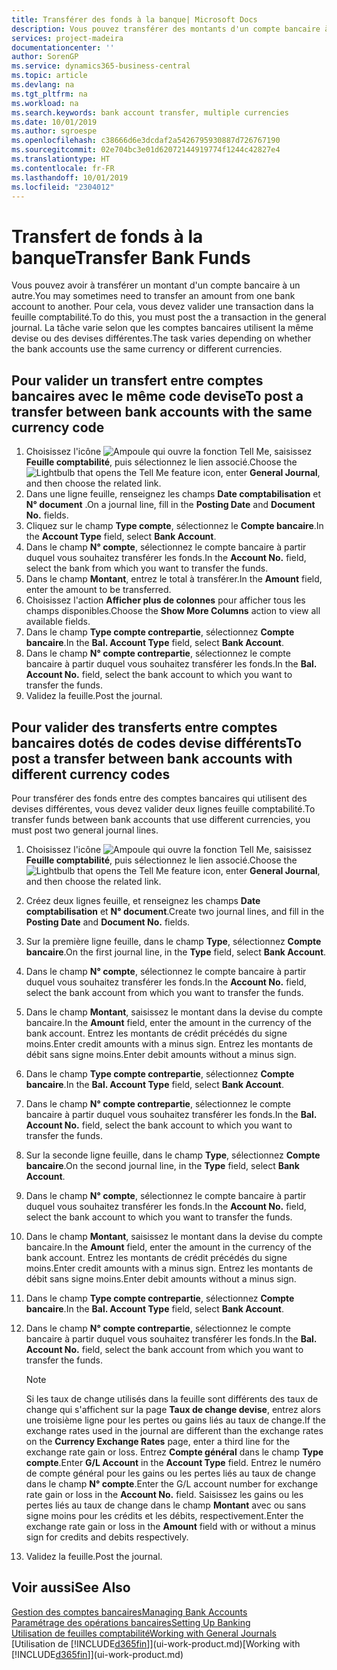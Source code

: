 ```yaml
---
title: Transférer des fonds à la banque| Microsoft Docs
description: Vous pouvez transférer des montants d'un compte bancaire à un autre, y compris dans différentes devises, en validant la transaction dans la feuille comptabilité.
services: project-madeira
documentationcenter: ''
author: SorenGP
ms.service: dynamics365-business-central
ms.topic: article
ms.devlang: na
ms.tgt_pltfrm: na
ms.workload: na
ms.search.keywords: bank account transfer, multiple currencies
ms.date: 10/01/2019
ms.author: sgroespe
ms.openlocfilehash: c38666d6e3dcdaf2a5426795930887d726767190
ms.sourcegitcommit: 02e704bc3e01d62072144919774f1244c42827e4
ms.translationtype: HT
ms.contentlocale: fr-FR
ms.lasthandoff: 10/01/2019
ms.locfileid: "2304012"
---
```

# <a name="transfer-bank-funds"></a><span data-ttu-id="1a08f-103">Transfert de fonds à la banque</span><span class="sxs-lookup"><span data-stu-id="1a08f-103">Transfer Bank Funds</span></span>
<span data-ttu-id="1a08f-104">Vous pouvez avoir à transférer un montant d'un compte bancaire à un autre.</span><span class="sxs-lookup"><span data-stu-id="1a08f-104">You may sometimes need to transfer an amount from one bank account to another.</span></span> <span data-ttu-id="1a08f-105">Pour cela, vous devez valider une transaction dans la feuille comptabilité.</span><span class="sxs-lookup"><span data-stu-id="1a08f-105">To do this, you must post the a transaction in the general journal.</span></span> <span data-ttu-id="1a08f-106">La tâche varie selon que les comptes bancaires utilisent la même devise ou des devises différentes.</span><span class="sxs-lookup"><span data-stu-id="1a08f-106">The task varies depending on whether the bank accounts use the same currency or different currencies.</span></span>

## <a name="to-post-a-transfer-between-bank-accounts-with-the-same-currency-code"></a><span data-ttu-id="1a08f-107">Pour valider un transfert entre comptes bancaires avec le même code devise</span><span class="sxs-lookup"><span data-stu-id="1a08f-107">To post a transfer between bank accounts with the same currency code</span></span>
1. <span data-ttu-id="1a08f-108">Choisissez l'icône ![Ampoule qui ouvre la fonction Tell Me](media/ui-search/search_small.png "Dites-moi ce que vous voulez faire"), saisissez **Feuille comptabilité**, puis sélectionnez le lien associé.</span><span class="sxs-lookup"><span data-stu-id="1a08f-108">Choose the ![Lightbulb that opens the Tell Me feature](media/ui-search/search_small.png "Tell me what you want to do") icon, enter **General Journal**, and then choose the related link.</span></span>
2. <span data-ttu-id="1a08f-109">Dans une ligne feuille, renseignez les champs **Date comptabilisation** et **N° document** .</span><span class="sxs-lookup"><span data-stu-id="1a08f-109">On a journal line, fill in the **Posting Date** and **Document No.** fields.</span></span>
3. <span data-ttu-id="1a08f-110">Cliquez sur le champ **Type compte**, sélectionnez le **Compte bancaire**.</span><span class="sxs-lookup"><span data-stu-id="1a08f-110">In the **Account Type** field, select **Bank Account**.</span></span>
4. <span data-ttu-id="1a08f-111">Dans le champ **N° compte**, sélectionnez le compte bancaire à partir duquel vous souhaitez transférer les fonds.</span><span class="sxs-lookup"><span data-stu-id="1a08f-111">In the **Account No.** field, select the bank from which you want to transfer the funds.</span></span>
5. <span data-ttu-id="1a08f-112">Dans le champ **Montant**, entrez le total à transférer.</span><span class="sxs-lookup"><span data-stu-id="1a08f-112">In the **Amount** field, enter the amount to be transferred.</span></span>
6. <span data-ttu-id="1a08f-113">Choisissez l'action **Afficher plus de colonnes** pour afficher tous les champs disponibles.</span><span class="sxs-lookup"><span data-stu-id="1a08f-113">Choose the **Show More Columns** action to view all available fields.</span></span>
7. <span data-ttu-id="1a08f-114">Dans le champ **Type compte contrepartie**, sélectionnez **Compte bancaire**.</span><span class="sxs-lookup"><span data-stu-id="1a08f-114">In the **Bal. Account Type** field, select **Bank Account**.</span></span>
8. <span data-ttu-id="1a08f-115">Dans le champ **N° compte contrepartie**, sélectionnez le compte bancaire à partir duquel vous souhaitez transférer les fonds.</span><span class="sxs-lookup"><span data-stu-id="1a08f-115">In the **Bal. Account No.** field, select the bank account to which you want to transfer the funds.</span></span>
9. <span data-ttu-id="1a08f-116">Validez la feuille.</span><span class="sxs-lookup"><span data-stu-id="1a08f-116">Post the journal.</span></span>

## <a name="to-post-a-transfer-between-bank-accounts-with-different-currency-codes"></a><span data-ttu-id="1a08f-117">Pour valider des transferts entre comptes bancaires dotés de codes devise différents</span><span class="sxs-lookup"><span data-stu-id="1a08f-117">To post a transfer between bank accounts with different currency codes</span></span>
<span data-ttu-id="1a08f-118">Pour transférer des fonds entre des comptes bancaires qui utilisent des devises différentes, vous devez valider deux lignes feuille comptabilité.</span><span class="sxs-lookup"><span data-stu-id="1a08f-118">To transfer funds between bank accounts that use different currencies, you must post two general journal lines.</span></span>

1. <span data-ttu-id="1a08f-119">Choisissez l'icône ![Ampoule qui ouvre la fonction Tell Me](media/ui-search/search_small.png "Dites-moi ce que vous voulez faire"), saisissez **Feuille comptabilité**, puis sélectionnez le lien associé.</span><span class="sxs-lookup"><span data-stu-id="1a08f-119">Choose the ![Lightbulb that opens the Tell Me feature](media/ui-search/search_small.png "Tell me what you want to do") icon, enter **General Journal**, and then choose the related link.</span></span>
2. <span data-ttu-id="1a08f-120">Créez deux lignes feuille, et renseignez les champs **Date comptabilisation** et **N° document**.</span><span class="sxs-lookup"><span data-stu-id="1a08f-120">Create two journal lines, and fill in the **Posting Date** and **Document No.** fields.</span></span>
3. <span data-ttu-id="1a08f-121">Sur la première ligne feuille, dans le champ **Type**, sélectionnez **Compte bancaire**.</span><span class="sxs-lookup"><span data-stu-id="1a08f-121">On the first journal line, in the **Type** field, select **Bank Account**.</span></span>
4. <span data-ttu-id="1a08f-122">Dans le champ **N° compte**, sélectionnez le compte bancaire à partir duquel vous souhaitez transférer les fonds.</span><span class="sxs-lookup"><span data-stu-id="1a08f-122">In the **Account No.** field, select the bank account from which you want to transfer the funds.</span></span>
5. <span data-ttu-id="1a08f-123">Dans le champ **Montant**, saisissez le montant dans la devise du compte bancaire.</span><span class="sxs-lookup"><span data-stu-id="1a08f-123">In the **Amount** field, enter the amount in the currency of the bank account.</span></span> <span data-ttu-id="1a08f-124">Entrez les montants de crédit précédés du signe moins.</span><span class="sxs-lookup"><span data-stu-id="1a08f-124">Enter credit amounts with a minus sign.</span></span> <span data-ttu-id="1a08f-125">Entrez les montants de débit sans signe moins.</span><span class="sxs-lookup"><span data-stu-id="1a08f-125">Enter debit amounts without a minus sign.</span></span>
6. <span data-ttu-id="1a08f-126">Dans le champ **Type compte contrepartie**, sélectionnez **Compte bancaire**.</span><span class="sxs-lookup"><span data-stu-id="1a08f-126">In the **Bal. Account Type** field, select **Bank Account**.</span></span>
7. <span data-ttu-id="1a08f-127">Dans le champ **N° compte contrepartie**, sélectionnez le compte bancaire à partir duquel vous souhaitez transférer les fonds.</span><span class="sxs-lookup"><span data-stu-id="1a08f-127">In the **Bal. Account No.** field, select the bank account to which you want to transfer the funds.</span></span>
8. <span data-ttu-id="1a08f-128">Sur la seconde ligne feuille, dans le champ **Type**, sélectionnez **Compte bancaire**.</span><span class="sxs-lookup"><span data-stu-id="1a08f-128">On the second journal line, in the **Type** field, select **Bank Account**.</span></span>
9. <span data-ttu-id="1a08f-129">Dans le champ **N° compte**, sélectionnez le compte bancaire à partir duquel vous souhaitez transférer les fonds.</span><span class="sxs-lookup"><span data-stu-id="1a08f-129">In the **Account No.** field, select the bank account to which you want to transfer the funds.</span></span>
10. <span data-ttu-id="1a08f-130">Dans le champ **Montant**, saisissez le montant dans la devise du compte bancaire.</span><span class="sxs-lookup"><span data-stu-id="1a08f-130">In the **Amount** field, enter the amount in the currency of the bank account.</span></span> <span data-ttu-id="1a08f-131">Entrez les montants de crédit précédés du signe moins.</span><span class="sxs-lookup"><span data-stu-id="1a08f-131">Enter credit amounts with a minus sign.</span></span> <span data-ttu-id="1a08f-132">Entrez les montants de débit sans signe moins.</span><span class="sxs-lookup"><span data-stu-id="1a08f-132">Enter debit amounts without a minus sign.</span></span>
11. <span data-ttu-id="1a08f-133">Dans le champ **Type compte contrepartie**, sélectionnez **Compte bancaire**.</span><span class="sxs-lookup"><span data-stu-id="1a08f-133">In the **Bal. Account Type** field, select **Bank Account**.</span></span>  
12. <span data-ttu-id="1a08f-134">Dans le champ **N° compte contrepartie**, sélectionnez le compte bancaire à partir duquel vous souhaitez transférer les fonds.</span><span class="sxs-lookup"><span data-stu-id="1a08f-134">In the **Bal. Account No.** field, select the bank account from which you want to transfer the funds.</span></span>

    > [!NOTE]  
    > <span data-ttu-id="1a08f-135">Si les taux de change utilisés dans la feuille sont différents des taux de change qui s'affichent sur la page **Taux de change devise**, entrez alors une troisième ligne pour les pertes ou gains liés au taux de change.</span><span class="sxs-lookup"><span data-stu-id="1a08f-135">If the exchange rates used in the journal are different than the exchange rates on the **Currency Exchange Rates** page, enter a third line for the exchange rate gain or loss.</span></span> <span data-ttu-id="1a08f-136">Entrez **Compte général** dans le champ **Type compte**.</span><span class="sxs-lookup"><span data-stu-id="1a08f-136">Enter **G/L Account** in the **Account Type** field.</span></span> <span data-ttu-id="1a08f-137">Entrez le numéro de compte général pour les gains ou les pertes liés au taux de change dans le champ **N° compte**.</span><span class="sxs-lookup"><span data-stu-id="1a08f-137">Enter the G/L account number for exchange rate gain or loss in the **Account No.** field.</span></span> <span data-ttu-id="1a08f-138">Saisissez les gains ou les pertes liés au taux de change dans le champ **Montant** avec ou sans signe moins pour les crédits et les débits, respectivement.</span><span class="sxs-lookup"><span data-stu-id="1a08f-138">Enter the exchange rate gain or loss in the **Amount** field with or without a minus sign for credits and debits respectively.</span></span>
13. <span data-ttu-id="1a08f-139">Validez la feuille.</span><span class="sxs-lookup"><span data-stu-id="1a08f-139">Post the journal.</span></span>

## <a name="see-also"></a><span data-ttu-id="1a08f-140">Voir aussi</span><span class="sxs-lookup"><span data-stu-id="1a08f-140">See Also</span></span>
[<span data-ttu-id="1a08f-141">Gestion des comptes bancaires</span><span class="sxs-lookup"><span data-stu-id="1a08f-141">Managing Bank Accounts</span></span>](bank-manage-bank-accounts.md)  
[<span data-ttu-id="1a08f-142">Paramétrage des opérations bancaires</span><span class="sxs-lookup"><span data-stu-id="1a08f-142">Setting Up Banking</span></span>](bank-setup-banking.md)  
[<span data-ttu-id="1a08f-143">Utilisation de feuilles comptabilité</span><span class="sxs-lookup"><span data-stu-id="1a08f-143">Working with General Journals</span></span>](ui-work-general-journals.md)  
<span data-ttu-id="1a08f-144">[Utilisation de [!INCLUDE[d365fin](includes/d365fin_md.md)]](ui-work-product.md)</span><span class="sxs-lookup"><span data-stu-id="1a08f-144">[Working with [!INCLUDE[d365fin](includes/d365fin_md.md)]](ui-work-product.md)</span></span>
